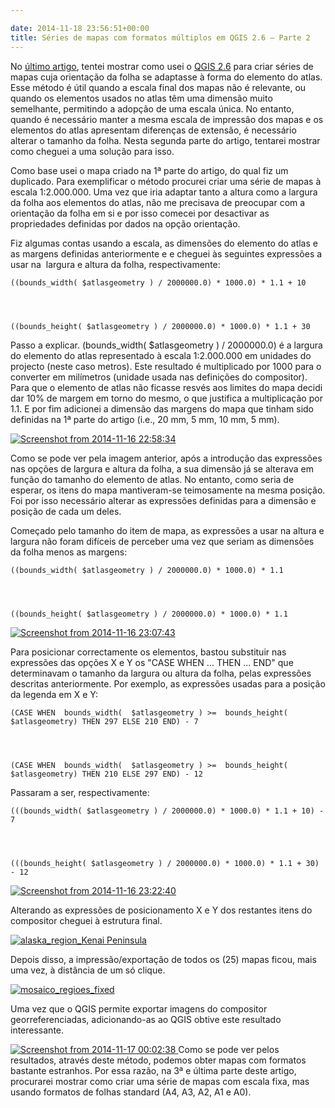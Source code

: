 ```yaml
---

date: 2014-11-18 23:56:51+00:00
title: Séries de mapas com formatos múltiplos em QGIS 2.6 – Parte 2
---
```


No [último artigo](http://sigsemgrilhetas.wordpress.com/2014/11/09/series-de-mapas-com-formatos-multiplos-em-qgis-2-6-parte-1-multiple-format-map-series-using-qgis-2-6-part-1/), tentei mostrar como usei o [QGIS 2.6](http://www.qgis.org) para criar séries de mapas cuja orientação da folha se adaptasse à forma do elemento do atlas. Esse método é útil quando a escala final dos mapas não é relevante, ou quando os elementos usados no atlas têm uma dimensão muito semelhante, permitindo a adopção de uma escala única. No entanto, quando é necessário manter a mesma escala de impressão dos mapas e os elementos do atlas apresentam diferenças de extensão, é necessário alterar o tamanho da folha. Nesta segunda parte do artigo, tentarei mostrar como cheguei a uma solução para isso.

Como base usei o mapa criado na 1ª parte do artigo, do qual fiz um duplicado. Para exemplificar o método procurei criar uma série de mapas à escala 1:2.000.000. Uma vez que iria adaptar tanto a altura como a largura da folha aos elementos do atlas, não me precisava de preocupar com a orientação da folha em si e por isso comecei por desactivar as propriedades definidas por dados na opção orientação.

Fiz algumas contas usando a escala, as dimensões do elemento do atlas e as margens definidas anteriormente e e cheguei às seguintes expressões a usar na  largura e altura da folha, respectivamente:


    ((bounds_width( $atlasgeometry ) / 2000000.0) * 1000.0) * 1.1 + 10




    ((bounds_height( $atlasgeometry ) / 2000000.0) * 1000.0) * 1.1 + 30


Passo a explicar. (bounds_width( $atlasgeometry ) / 2000000.0) é a largura do elemento do atlas representado à escala 1:2.000.000 em unidades do projecto (neste caso metros). Este resultado é multiplicado por 1000 para o converter em milímetros (unidade usada nas definições do compositor). Para que o elemento de atlas não ficasse resvés aos limites do mapa decidi dar 10% de margem em torno do mesmo, o que justifica a multiplicação por 1.1. E por fim adicionei a dimensão das margens do mapa que tinham sido definidas na 1ª parte do artigo (i.e., 20 mm, 5 mm, 10 mm, 5 mm).

[![Screenshot from 2014-11-16 22:58:34](images/2014/11/screenshot-from-2014-11-16-225834.png?w=584)
](images/2014/11/screenshot-from-2014-11-16-225834.png)

Como se pode ver pela imagem anterior, após a introdução das expressões nas opções de largura e altura da folha, a sua dimensão já se alterava em função do tamanho do elemento de atlas. No entanto, como seria de esperar, os itens do mapa mantiveram-se teimosamente na mesma posição. Foi por isso necessário alterar as expressões definidas para a dimensão e posição de cada um deles.

Começado pelo tamanho do item de mapa, as expressões a usar na altura e largura não foram difíceis de perceber uma vez que seriam as dimensões da folha menos as margens:


    ((bounds_width( $atlasgeometry ) / 2000000.0) * 1000.0) * 1.1




    ((bounds_height( $atlasgeometry ) / 2000000.0) * 1000.0) * 1.1


[![Screenshot from 2014-11-16 23:07:43](images/2014/11/screenshot-from-2014-11-16-230743.png?w=584)
](images/2014/11/screenshot-from-2014-11-16-230743.png)

Para posicionar correctamente os elementos, bastou substituir nas expressões das opções X e Y os "CASE WHEN ... THEN ... END" que determinavam o tamanho da largura ou altura da folha, pelas expressões descritas anteriormente. Por exemplo, as expressões usadas para a posição da legenda em X e Y:


    (CASE WHEN  bounds_width(  $atlasgeometry ) >=  bounds_height( $atlasgeometry) THEN 297 ELSE 210 END) - 7




    (CASE WHEN  bounds_width(  $atlasgeometry ) >=  bounds_height( $atlasgeometry) THEN 210 ELSE 297 END) - 12


Passaram a ser, respectivamente:


    (((bounds_width( $atlasgeometry ) / 2000000.0) * 1000.0) * 1.1 + 10) - 7




    (((bounds_height( $atlasgeometry ) / 2000000.0) * 1000.0) * 1.1 + 30) - 12


[![Screenshot from 2014-11-16 23:22:40](images/2014/11/screenshot-from-2014-11-16-232240.png?w=584)
](images/2014/11/screenshot-from-2014-11-16-232240.png)

Alterando as expressões de posicionamento X e Y dos restantes itens do compositor cheguei à estrutura final.

[![alaska_region_Kenai Peninsula](images/2014/11/alaska_region_kenai-peninsula.png?w=584)
](images/2014/11/alaska_region_kenai-peninsula.png)

Depois disso, a impressão/exportação de todos os (25) mapas ficou, mais uma vez, à distância de um só clique.

[![mosaico_regioes_fixed](images/2014/11/mosaico_regioes_fixed.png)
](images/2014/11/mosaico_regioes_fixed.png)

Uma vez que o QGIS permite exportar imagens do compositor georreferenciadas, adicionando-as ao QGIS obtive este resultado interessante.

[![Screenshot from 2014-11-17 00:02:38](images/2014/11/screenshot-from-2014-11-17-000238.png?w=584)
](images/2014/11/screenshot-from-2014-11-17-000238.png)
Como se pode ver pelos resultados, através deste método, podemos obter mapas com formatos bastante estranhos. Por essa razão, na 3ª e última parte deste artigo, procurarei mostrar como criar uma série de mapas com escala fixa, mas usando formatos de folhas standard (A4, A3, A2, A1 e A0).
